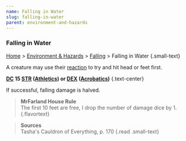 ```yaml
---
name: Falling in Water
slug: falling-in-water
parent: environment-and-hazards
---
```

### Falling in Water
[Home](dm-operations-center) > [Environment & Hazards](environment-and-hazards) > [Falling](falling)  > Falling in Water {.small-text}

A creature may use their [reaction](reaction) to try and hit head or feet first.

**[DC](difficulty-class) 15 [STR](strength) ([Athletics](athletics)) or [DEX](dexterity) ([Acrobatics](acrobatics))** {.text-center}

If successful, falling damage is halved.

> **MrFarland House Rule**<br/>
> The first 10 feet are free, I drop the number of damage dice by 1.
{.flavortext}

> **Sources** <br/>
> Tasha's Cauldron of Everything, p. 170
{.read .small-text}
